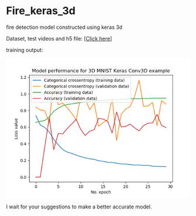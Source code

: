 # Fire_keras_3d
fire detection model constructed using keras 3d

Dataset, test videos and h5 file: [[Click here](https://drive.google.com/open?id=194WE6TC5E00r_1sKOUSepv7ms-T5m9s-)]


training output:

![training output](https://github.com/ChedyBM/Fire_keras_3d/blob/master/Figure_1.png)


I wait for your suggestions to make a better accurate model.
